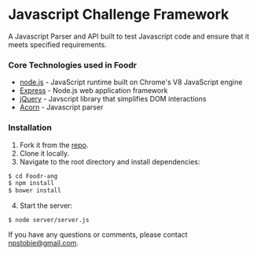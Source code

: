 # Javascript Challenge Framework

A Javascript Parser and API built to test Javascript code and ensure that it meets specified requirements.

### Core Technologies used in Foodr

- [node.js] - JavaScript runtime built on Chrome's V8 JavaScript engine
- [Express] - Node.js web application framework
- [jQuery] - Javscript library that simplifies DOM interactions
- [Acorn] - Javascript parser

### Installation

1. Fork it from the [repo].
2. Clone it locally.
3. Navigate to the root directory and install dependencies:
```sh
$ cd Foodr-ang
$ npm install
$ bower install
```
4. Start the server:
```
$ node server/server.js
```

If you have any questions or comments, please contact npstobie@gmail.com.

[repo]: <https://github.com/npstobie/ka-challenge-framework>
[node.js]: <http://nodejs.org>
[Express]: <http://expressjs.com>
[jQuery]: <https://jquery.com/>
[Acorn]: <https://github.com/ternjs/acorn>